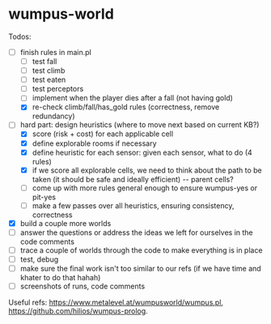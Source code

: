 # wumpus-world

Todos:
- [ ] finish rules in main.pl
  - [ ] test fall
  - [ ] test climb
  - [ ] test eaten
  - [ ] test perceptors
  - [ ] implement when the player dies after a fall (not having gold)
  - [x] re-check climb/fall/has_gold rules (correctness, remove redundancy)
- [ ] hard part: design heuristics (where to move next based on current KB?)
  - [x] score (risk + cost) for each applicable cell
  - [x] define explorable rooms if necessary
  - [x] define heuristic for each sensor: given each sensor, what to do (4 rules)
  - [x] if we score all explorable cells, we need to think about the path to be taken (it should be safe and ideally efficient) -- parent cells?
  - [ ] come up with more rules general enough to ensure wumpus-yes or pit-yes
  - [ ] make a few passes over all heuristics, ensuring consistency, correctness
- [x] build a couple more worlds
- [ ] answer the questions or address the ideas we left for ourselves in the code comments
- [ ] trace a couple of worlds through the code to make everything is in place
- [ ] test, debug
- [ ] make sure the final work isn't too similar to our refs (if we have time and khater to do that hahah)
- [ ] screenshots of runs, code comments

Useful refs: https://www.metalevel.at/wumpusworld/wumpus.pl, https://github.com/hilios/wumpus-prolog.
